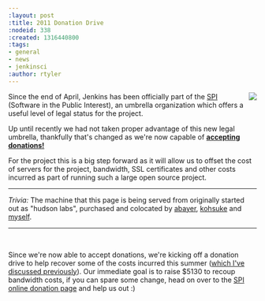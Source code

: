 ```yaml
---
:layout: post
:title: 2011 Donation Drive
:nodeid: 338
:created: 1316440800
:tags:
- general
- news
- jenkinsci
:author: rtyler
---
```

<img src="https://web.archive.org/web/*/https://agentdero.cachefly.net/continuousblog/images/tip-jar.png"
align="right"/>

Since the end of April, Jenkins has been officially part of the
[SPI](https://www.spi-inc.org) (Software
in the Public Interest), an umbrella organization which offers a useful level
of legal status for the project.

Up until recently we had not taken proper advantage of this new legal
umbrella, thankfully that's changed as we're now capable of **[accepting
donations!](https://wiki.jenkins.io/display/JENKINS/Donation)**

For the project this is a big step forward as it will allow us to offset the
cost of servers for the project, bandwidth, SSL certificates and other costs
incurred as part of running such a large open source project.

----

_Trivia:_ The machine that this page is being served from originally started
out as "hudson labs", purchased and colocated by
[abayer](https://twitter.com/abayer),
[kohsuke](https://twitter.com/kohsukekawa) and
[myself](https://twitter.com/agentdero).

----

<br clear="all"/>

Since we're now able to accept donations, we're kicking off a donation drive to
help recover some of the costs incurred this summer ([which I've discussed
previously](/content/mirror-mirror-wall)). Our immediate goal is to raise $5130
to recoup bandwidth costs, if you can spare some change, head on over to the
[SPI online donation
page](https://co.clickandpledge.com/advanced/default.aspx?wid=46160) and help
us out :)

<!--break-->
